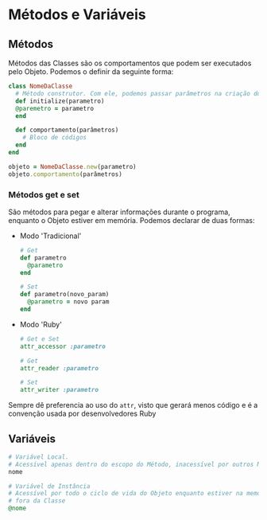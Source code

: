 # Métodos e Variáveis

## Métodos

Métodos das Classes são os comportamentos que podem ser executados pelo Objeto. Podemos o definir
da seguinte forma:

```rb
class NomeDaClasse
  # Método construtor. Com ele, podemos passar parâmetros na criação do Objeto
  def initialize(parametro)
  @paremetro = parametro
  end

  def comportamento(parâmetros)
    # Bloco de códigos
  end
end

objeto = NomeDaClasse.new(parametro)
objeto.comportamento(parâmetros)
```

### Métodos get e set

São métodos para pegar e alterar informações durante o programa, enquanto o Objeto estiver em memória.
Podemos declarar de duas formas:

- Modo 'Tradicional'

  ```rb
  # Get
  def parametro
    @parametro
  end

  # Set
  def parametro(novo_param)
    @parametro = novo param
  end
  ```

- Modo 'Ruby'

  ```rb
  # Get e Set
  attr_accessor :parametro

  # Get
  attr_reader :parametro

  # Set
  attr_writer :parametro
  ```

Sempre dê preferencia ao uso do `attr`, visto que gerará menos código e é a convenção
usada por desenvolvedores Ruby

## Variáveis

```rb
# Variável Local.
# Acessível apenas dentro do escopo do Método, inacessível por outros Métodos da Classe
nome

# Variável de Instância
# Acessível por todo o ciclo de vida do Objeto enquanto estiver na memória. Não conseguimos acessar
# fora da Classe
@nome
```
